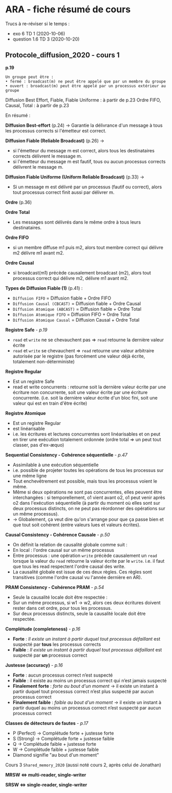 # ARA - fiche résumé de cours

Trucs à re-réviser si le temps : 
- exo 6 TD 1 (2020-10-06)
- question 1.6 TD 3 (2020-10-20)

## Protocole_diffusion_2020 - cours 1

**p.19**
```
Un groupe peut être :
• fermé : broadcast(m) ne peut être appelé que par un membre du groupe
• ouvert : broadcast(m) peut être appelé par un processus extérieur au groupe
```

Diffusion Best Effort, Fiable, Fiable Uniforme : à partir de p.23
Ordre FIFO, Causal, Total : à partir de p.23

En résumé :

**Diffusion Best-effort** (p.24) -> Garantie la délivrance d'un message à tous les processus corrects si l'émetteur est correct.

**Diffusion Fiable (Reliable Broadcast)** (p.26) ->
- si l'émetteur du message m est correct, alors tous les destinataires corrects délivrent le message m.
- si l'émetteur du message m est fautif, tous ou aucun processus corrects délivrent le message m.

**Diffusion Fiable Uniforme (Uniform Reliable Broadcast)** (p.33) -> 
- Si un message m est délivré par un processus (fautif ou correct), alors tout processus correct finit aussi par délivrer m.

**Ordre** (p.36)

**Ordre Total**
- Les messages sont délivrés dans le même ordre à tous leurs
destinataires.

**Ordre FIFO**
- si un membre diffuse m1 puis m2, alors tout membre correct qui
délivre m2 délivre m1 avant m2.

**Ordre Causal**
- si broadcast(m1) précède causalement broadcast (m2), alors
tout processus correct qui délivre m2, délivre m1 avant m2.

**Types de Diffusion Fiable (1)** (p.41) :
- `Diffusion FIFO`              = Diffusion fiable + Ordre FIFO
- `Diffusion Causal (CBCAST)`   = Diffusion fiable + Ordre Causal
- `Diffusion Atomique (ABCAST)` = Diffusion fiable + Ordre Total
- `Diffusion Atomique FIFO`     = Diffusion FIFO + Ordre Total
- `Diffusion Atomique Causal`   = Diffusion Causal + Ordre Total




**Registre Safe** - *p.19*
- `read` et `write` ne se chevauchent pas => `read` retourne la dernière valeur écrite
- `read` et `write` se chevauchent => `read` retourne une valeur arbitraire autorisée par le registre (pas forcément une valeur déjà écrite, totalement non-déterministe)

**Registre Regular**
- Est un registre Safe
- read et write concurrents : retourne soit la dernière valeur écrite par une écriture non concurrente, soit une valeur écrite par une écriture concurrente. (i.e. soit la dernière valeur écrite d'un bloc fini, soit une valeur qui est en train d'être écrite)

**Registre Atomique**
- Est un registre Regular
- est linéarisable
- i.e. les écritures et lectures concurrentes sont linéarisables et on peut en tirer une exécution totalement ordonnée (ordre total => un peut tout classer, pas d'ex-æquo)



**Sequential Consistency - Cohérence séquentielle** - *p.47*
- Assimilable à une exécution séquentielle
- i.e. possible de projeter toutes les opérations de tous les processus sur une même ligne
- Tout enchevêtrement est possible, mais tous les processus voient le même.
- Même si deux opérations ne sont pas concurrentes, elles peuvent être interchangées : si temporellement, o1 vient avant o2, o1 peut venir après o2 dans l'exécution séquentielle (à partir du moment où elles sont sur deux processus distincts, on ne peut pas réordonner des opérations sur un même processus).
- -> Globalement, ça veut dire qu'on s'arrange pour que ça passe bien et que tout soit cohérent (entre valeurs lues et valeurs écrites).

**Causal Consistency - Cohérence Causale** - *p.50*
- On définit la relation de causalité globale comme suit :
- En local : l'ordre causal sur un même processus
- Entre processus : une opération `write` précède causalement un `read` lorsque la valeur du `read` retourne la valeur écrite par le `write`. i.e. il faut que tous les read respectent l'ordre causal des write.
- La causalité globale est issue de ces deux règles. Ces règles sont transitives (comme l'ordre causal vu l'année dernière en AR).

**PRAM Consistency - Cohérence PRAM** - *p.54*
- Seule la causalité locale doit être respectée :
- Sur un même processus, si w1 -> w2, alors ces deux écritures doivent rester dans cet ordre, pour tous les processus.
- Sur deux processus distincts, seule la causalité locale doit être respectée.



**Complétude (completeness)** - *p.16*
- **Forte** : *Il existe un instant à partir duquel tout processus défaillant* est
suspecté par **tous** les processus corrects
- **Faible** : *Il existe un instant à partir duquel tout processus défaillant* est
suspecté par **un** processus correct

**Justesse (accuracy)** - *p.16*
- **Forte** : aucun processus correct n’est suspecté
- **Faible** : il existe au moins un processus correct qui n’est jamais suspecté
- **Finalement forte** : *forte au bout d'un moment* -> il existe un instant à partir duquel tout processus
correct n’est plus suspecté par aucun processus correct
- **Finalement faible** : *faible au bout d'un moment* -> il existe un instant à partir duquel au moins un processus correct n’est suspecté par aucun processus correct

**Classes de détecteurs de fautes** - *p.17*
- P (Perfect) -> Complétude forte + justesse forte
- S (Strong) -> Complétude forte + justesse faible
- Q -> Complétude faible + justesse forte
- W -> Complétude faible + justesse faible
- Diamond signifie "au bout d'un moment"


Cours 3 `Shared_memory_2020` (aussi noté cours 2, après celui de Jonathan)

**MRSW <=> multi-reader, single-writer**

**SRSW <=> single-reader, single-writer**


